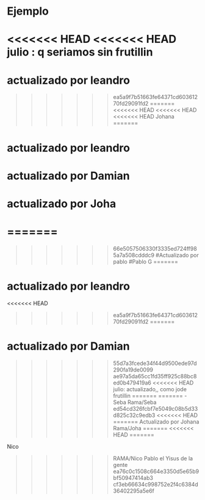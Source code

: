 # Ejemplo
<<<<<<< HEAD
<<<<<<< HEAD
julio : q seriamos sin frutillin
=======
# actualizado por leandro
>>>>>>> ea5a9f7b51663fe64371cd60361270fd29091fd2
=======
<<<<<<< HEAD
<<<<<<< HEAD
<<<<<<< HEAD
Johana
=======
# actualizado por leandro
# actualizado por Damian
# actualizado por Joha
=======
=======
>>>>>>> 66e5057506330f3335ed724ff985a7a508cdddc9
#Actualizado por pablo #Pablo G
=======
# actualizado por leandro
<<<<<<< HEAD
>>>>>>> ea5a9f7b51663fe64371cd60361270fd29091fd2
=======
# actualizado por Damian
>>>>>>> 55d7a3fcede34f44d9500ede97d290fa19de0099
>>>>>>> ae97a5da65cc1fd35ff925c88bc8ed0b479419a6
<<<<<<< HEAD
julio: actualizado,, como jode frutillin
=======
=======
-Seba
>>>>>>> Rama/Seba
>>>>>>> ed54cd326fcbf7e5049c08b5d33d825c32c9edb3
<<<<<<< HEAD
=======
Actualizado por Johana
>>>>>>> Rama/Joha
=======
<<<<<<< HEAD
=======

Nico

>>>>>>> RAMA/Nico
Pablo el Yisus de la gente
>>>>>>> ea76c0c1508c664e3350d5e65b9bf50947414ab3
>>>>>>> cf3eb66634c998752e2f4c6384d36402295a5e6f
